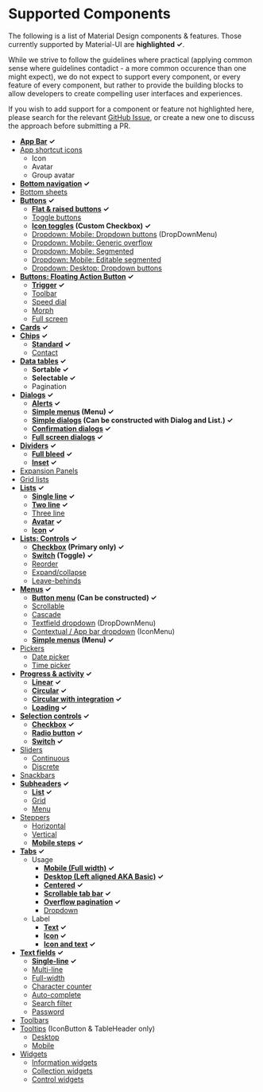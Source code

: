 # Supported Components

The following is a list of Material Design components & features.
Those currently supported by Material-UI are **highlighted ✓**.

While we strive to follow the guidelines where practical (applying
common sense where guidelines contadict - a more common occurence than
one might expect), we do not expect to support every component, or every
feature of every component, but rather to provide the building blocks to
allow developers to create compelling user interfaces and experiences.

If you wish to add support for a component or feature not highlighted
here, please search for the relevant [GitHub Issue](https://github.com/callemall/material-ui/issues), or create a new one
to discuss the approach before submitting a PR.

- **[App Bar](https://material.io/guidelines/layout/structure.html#structure-app-bar) ✓**
- [App shortcut icons](https://material.io/guidelines/style/icons.html#icons-app-shortcut-icons)
  - Icon
  - Avatar
  - Group avatar
- **[Bottom navigation](https://www.google.com/design/spec/components/bottom-navigation.html) ✓**
- [Bottom sheets](https://www.google.com/design/spec/components/bottom-sheets.html)
- **[Buttons](https://material.io/guidelines/components/buttons.html) ✓**
  - **[Flat & raised buttons](https://www.google.com/design/spec/components/buttons.html#buttons-flat-raised-buttons) ✓**
  - [Toggle buttons](https://www.google.com/design/spec/components/buttons.html#buttons-toggle-buttons)
  - **[Icon toggles](https://www.google.com/design/spec/components/buttons.html#buttons-toggle-buttons) (Custom Checkbox) ✓**
  - [Dropdown: Mobile: Dropdown buttons](https://www.google.com/design/spec/components/buttons.html#buttons-dropdown-buttons) (DropDownMenu)
  - [Dropdown: Mobile: Generic overflow](https://www.google.com/design/spec/components/buttons.html#buttons-dropdown-buttons)
  - [Dropdown: Mobile: Segmented](https://www.google.com/design/spec/components/buttons.html#buttons-dropdown-buttons)
  - [Dropdown: Mobile: Editable segmented](https://www.google.com/design/spec/components/buttons.html#buttons-dropdown-buttons)
  - [Dropdown: Desktop: Dropdown buttons](https://www.google.com/design/spec/components/buttons.html#buttons-dropdown-buttons)
- **[Buttons: Floating Action Button](https://www.google.com/design/spec/components/buttons-floating-action-button.html) ✓**
  - **[Trigger](https://www.google.com/design/spec/components/buttons-floating-action-button.html#buttons-floating-action-button-transitions) ✓**
  - [Toolbar](https://www.google.com/design/spec/components/buttons-floating-action-button.html#buttons-floating-action-button-transitions)
  - [Speed dial](https://www.google.com/design/spec/components/buttons-floating-action-button.html#buttons-floating-action-button-transitions)
  - [Morph](http://www.google.com/design/spec/components/buttons-floating-action-button.html#buttons-floating-action-button-transitions)
  - [Full screen](http://www.google.com/design/spec/components/buttons-floating-action-button.html#buttons-floating-action-button-transitions)
- **[Cards](https://www.google.com/design/spec/components/cards.html) ✓**
- **[Chips](https://www.google.com/design/spec/components/chips.html) ✓**
  - **[Standard](https://www.google.com/design/spec/components/chips.html) ✓**
  - [Contact](https://www.google.com/design/spec/components/chips.html#chips-contact-chips)
- **[Data tables](https://www.google.com/design/spec/components/data-tables.html) ✓**
  - **Sortable ✓**
  - **Selectable ✓**
  - Pagination
- **[Dialogs](https://www.google.com/design/spec/components/dialogs.html) ✓**
  - **[Alerts](https://www.google.com/design/spec/components/dialogs.html#dialogs-alerts) ✓**
  - **[Simple menus](https://www.google.com/design/spec/components/dialogs.html#dialogs-simple-menus) (Menu) ✓**
  - **[Simple dialogs](https://www.google.com/design/spec/components/dialogs.html#dialogs-simple-dialogs) (Can be constructed with Dialog and List.) ✓**
  - **[Confirmation dialogs](https://www.google.com/design/spec/components/dialogs.html#dialogs-confirmation-dialogs) ✓**
  - **[Full screen dialogs](https://www.google.com/design/spec/components/dialogs.html#dialogs-full-screen-dialogs) ✓**
- **[Dividers](https://www.google.com/design/spec/components/dividers.html) ✓**
  - **[Full bleed](https://www.google.com/design/spec/components/dividers.html#dividers-types-of-dividers) ✓**
  - **[Inset](https://www.google.com/design/spec/components/dividers.html#dividers-types-of-dividers) ✓**
- [Expansion Panels](https://www.google.com/design/spec/components/expansion-panels.html)
- [Grid lists](https://www.google.com/design/spec/components/grid-lists.html)
- **[Lists](https://www.google.com/design/spec/components/lists.html) ✓**
  - **[Single line](https://www.google.com/design/spec/components/lists.html#lists-specs) ✓**
  - **[Two line](https://www.google.com/design/spec/components/lists.html#lists-specs) ✓**
  - [Three line](https://www.google.com/design/spec/components/lists.html#lists-specs)
  - **[Avatar](https://www.google.com/design/spec/components/lists.html#lists-specs) ✓**
  - **[Icon](https://www.google.com/design/spec/components/lists.html#lists-specs) ✓**
- **[Lists: Controls](https://www.google.com/design/spec/components/lists-controls.html) ✓**
  - **[Checkbox](https://www.google.com/design/spec/components/lists-controls.html#lists-controls-types-of-list-controls) (Primary only) ✓**
  - **[Switch](https://www.google.com/design/spec/components/lists-controls.html#lists-controls-types-of-list-controls) (Toggle) ✓**
  - [Reorder](https://www.google.com/design/spec/components/lists-controls.html#lists-controls-types-of-list-controls)
  - [Expand/collapse](https://www.google.com/design/spec/components/lists-controls.html#lists-controls-types-of-list-controls)
  - [Leave-behinds](https://www.google.com/design/spec/components/lists-controls.html#lists-controls-types-of-list-controls)
- **[Menus](https://www.google.com/design/spec/components/menus.html) ✓**
  - **[Button menu](https://www.google.com/design/spec/components/menus.html#menus-usage) (Can be constructed) ✓**
  - [Scrollable](https://www.google.com/design/spec/components/menus.html#menus-usage)
  - [Cascade](https://www.google.com/design/spec/components/menus.html#menus-usage)
  - [Textfield dropdown](https://www.google.com/design/spec/components/menus.html#menus-behavior) (DropDownMenu)
  - [Contextual / App bar dropdown](https://www.google.com/design/spec/components/menus.html#menus-usage) (IconMenu)
  - **[Simple menus](https://www.google.com/design/spec/components/menus.html#menus-simple-menus) (Menu) ✓**
- [Pickers](https://www.google.com/design/spec/components/pickers.html)
  - [Date picker](https://www.google.com/design/spec/components/pickers.html#pickers-date-pickers)
  - [Time picker](https://www.google.com/design/spec/components/pickers.html#pickers-time-pickers)
- **[Progress & activity](https://www.google.com/design/spec/components/progress-activity.html) ✓**
  - **[Linear](https://www.google.com/design/spec/components/progress-activity.html#progress-activity-types-of-indicators) ✓**
  - **[Circular](https://www.google.com/design/spec/components/progress-activity.html#progress-activity-types-of-indicators) ✓**
  - **[Circular with integration](https://www.google.com/design/spec/components/progress-activity.html#progress-activity-types-of-indicators) ✓**
  - **[Loading](https://www.google.com/design/spec/components/progress-activity.html#progress-activity-types-of-indicators) ✓**
- **[Selection controls](https://www.google.com/design/spec/components/selection-controls.html) ✓**
  - **[Checkbox](https://www.google.com/design/spec/components/selection-controls.html#selection-controls-checkbox) ✓**
  - **[Radio button](https://www.google.com/design/spec/components/selection-controls.html#selection-controls-radio-button) ✓**
  - **[Switch](https://www.google.com/design/spec/components/selection-controls.html#selection-controls-switch) ✓**
- [Sliders](https://www.google.com/design/spec/components/sliders.html)
  - [Continuous](https://www.google.com/design/spec/components/sliders.html#sliders-continuous-slider)
  - [Discrete](https://www.google.com/design/spec/components/sliders.html#sliders-discrete-slider)
- [Snackbars](https://www.google.com/design/spec/components/snackbars-toasts.html)
- **[Subheaders](https://www.google.com/design/spec/components/subheaders.html) ✓**
  - **[List](https://www.google.com/design/spec/components/subheaders.html#subheaders-list-subheaders) ✓**
  - [Grid](https://www.google.com/design/spec/components/subheaders.html#subheaders-list-subheaders)
  - [Menu](https://www.google.com/design/spec/components/subheaders.html#subheaders-list-subheaders)
- [Steppers](https://www.google.com/design/spec/components/steppers.html)
  - [Horizontal](https://www.google.com/design/spec/components/steppers.html#steppers-types-of-steppers)
  - [Vertical](https://www.google.com/design/spec/components/steppers.html#steppers-types-of-steppers)
  - **[Mobile steps](https://material.io/guidelines/components/steppers.html#steppers-types-of-steps) ✓**
- **[Tabs](https://www.google.com/design/spec/components/tabs.html) ✓**
  - Usage
    - **[Mobile (Full width)](https://www.google.com/design/spec/components/tabs.html#tabs-usage) ✓**
    - **[Desktop (Left aligned AKA Basic)](https://www.google.com/design/spec/components/tabs.html#tabs-usage) ✓**
    - **[Centered](https://www.google.com/design/spec/components/tabs.html#tabs-usage) ✓**
    - **[Scrollable tab bar](https://www.google.com/design/spec/components/tabs.html#tabs-usage) ✓**
    - **[Overflow pagination](https://www.google.com/design/spec/components/tabs.html#tabs-usage) ✓**
    - [Dropdown](https://www.google.com/design/spec/components/tabs.html#tabs-usage)
  - Label
    - **[Text](https://www.google.com/design/spec/components/tabs.html#tabs-usage) ✓**
    - **[Icon](https://www.google.com/design/spec/components/tabs.html#tabs-usage) ✓**
    - **[Icon and text](https://www.google.com/design/spec/components/tabs.html#tabs-usage) ✓**
- **[Text fields](https://www.google.com/design/spec/components/text-fields.html) ✓**
  - **[Single-line](https://www.google.com/design/spec/components/text-fields.html#text-fields-single-line-text-field) ✓**
  - [Multi-line](https://www.google.com/design/spec/components/text-fields.html#text-fields-multi-line-text-field)
  - [Full-width](https://www.google.com/design/spec/components/text-fields.html#text-fields-multi-line-text-field)
  - [Character counter](https://www.google.com/design/spec/components/text-fields.html#text-fields-character-counter)
  - [Auto-complete](https://www.google.com/design/spec/components/text-fields.html#text-fields-auto-complete-text-field)
  - [Search filter](https://www.google.com/design/spec/components/text-fields.html#text-fields-search-filter)
  - [Password](https://www.google.com/design/spec/components/text-fields.html#text-fields-password-input)
- [Toolbars](https://www.google.com/design/spec/components/toolbars.html)
- [Tooltips](https://www.google.com/design/spec/components/tooltips.html) (IconButton & TableHeader only)
  - [Desktop](https://www.google.com/design/spec/components/tooltips.html#tooltips-tooltips-desktop-)
  - [Mobile](https://www.google.com/design/spec/components/tooltips.html#tooltips-tooltips-mobile-)
- [Widgets](https://material.io/guidelines/components/widgets.html)
  - [Information widgets](https://material.io/guidelines/components/widgets.html#widgets-types-of-widgets)
  - [Collection widgets](https://material.io/guidelines/components/widgets.html#widgets-types-of-widgets)
  - [Control widgets](https://material.io/guidelines/components/widgets.html#widgets-types-of-widgets)
